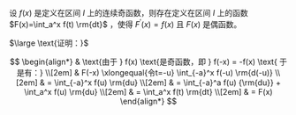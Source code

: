 设 $f(x)$ 是定义在区间 $I$ 上的连续奇函数，则存在定义在区间 $I$ 上的函数 $F(x)=\int_a^x f(t) \rm{dt}$ ，使得 $F^{'}(x) = f(x)$ 且 $F(x)$ 是偶函数。

$\large \text{证明：}$

$$
\begin{align*}
& \text{由于 } f(x) \text{是奇函数，即 } f(-x) = -f(x) \text{ 于是有：} \\[2em]
& F(-x) \xlongequal{令t=-u} \int_{-a}^x f(-u) \rm{d(-u)} \\[2em]
& = \int_{-a}^x f(u) \rm{du} \\[2em]
& = \int_{-a}^a f(u) {\rm{du}} + \int_a^x f(u) \rm{du} \\[2em]
& = \int_a^x f(t) \rm{dt} \\[2em]
& = F(x)
\end{align*}
$$
